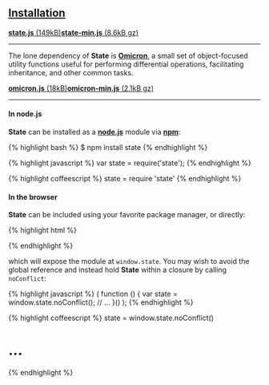 ## [Installation](#installation)

<a class="download" href="/state.js"><strong>state.js</strong> (149kB)</a><a class="download" href="/state-min.js"><strong>state-min.js</strong> (8.6kB gz)</a>

* * *

The lone dependency of **State** is [**Omicron**](http://github.com/nickfargo/omicron/), a small set of object-focused utility functions useful for performing differential operations, facilitating inheritance, and other common tasks.

<a class="download" href="/omicron.js"><strong>omicron.js</strong> (18kB)</a><a class="download" href="/omicron-min.js"><strong>omicron-min.js</strong> (2.1kB gz)</a>

* * *

#### In node.js

**State** can be installed as a [**node.js**](http://nodejs.org) module via [**npm**](http://npmjs.org/):

{% highlight bash %}
$ npm install state
{% endhighlight %}

{% highlight javascript %}
var state = require('state');
{% endhighlight %}

{% highlight coffeescript %}
state = require 'state'
{% endhighlight %}


#### In the browser

**State** can be included using your favorite package manager, or directly:

{% highlight html %}
<script src="omicron.js"></script>
<script src="state.js"></script>
{% endhighlight %}

which will expose the module at `window.state`. You may wish to avoid the global reference and instead hold **State** within a closure by calling `noConflict`:

{% highlight javascript %}
( function () {
    var state = window.state.noConflict();
    // ...
}() );
{% endhighlight %}

{% highlight coffeescript %}
state = window.state.noConflict()
# ...
{% endhighlight %}
